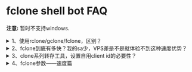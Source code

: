 # fclone shell bot FAQ
**注意:** 暂时不支持windows.
<details>
<summary>1、使用rclone/gclone/fclone，区别？</summary>

均基于rclone，gclone增加了sa切换，fclone优化了多sa使用方式

速度上来说，rclone,gclone基本一致，fclone要快很多，具体快几倍还是几十倍还是几百倍，则受【sa的数量、阵列】【电脑&VPS性能】【flag设置】影响
</details>
<details>
<summary>2、fclone到底有多快？我的sa少，VPS差是不是就体验不到这种速度优势？</summary>

其实第一个问题已经说到了，rclone和gclone平均速度为1-2 files/s,而fclone最低4-5 files/s，保底快一倍！

至于说sa数量和vps性能，我不是google内部工作人员，没办法给你严谨的公式，只能枚举一些内测群朋友的情况：

| 序号 | sa数量 |vps cpu|vps内存|转存参数—checker|转存参数-transfer|转存目标情况      |     速度    |
| :--: |:-----:| :----:|:-----:|:-------------:|:--------------:|:---------------:|:-----------:|
| 01   | 200   | E5 1C | 512M  |      64       |       128      | 479T 10M以上文件 | 60  files/s |
| 02   | 400   | E3 1C | 512M  |      128      |       256      | 479T 10M以上文件 | 89  files/s |
| 03   | 2400  | R9 1C | 1G    |      256      |       250      | 479T 10M以上文件 | 180 files/s |
         
</details>
<details>
<summary>3、clone系列转存工具，设置自用client id的必要性？</summary>

原文地址：https://rclone.org/drive/#making-your-own-client-id
</details>
<details>
<summary>4、fclone参数——速度篇</summary>
Rclone优化
有关优化的想法最终应记录在主要文档中。

何时使用/不使用--no-traverse：
假设您的目的地有6个文件{a，b，c，d，e，f}。

如果将{a}复制到目的地，则没有遍历，rclone将在所有文件{a，b，c，d，e，f}的定义中加载，然后发现是否需要上传{a}。如果您使用--no-traverse，则rclone只会在遥控器上检查{a}。

那么，为什么不一直使用--no-traverse？

如果要将{a，b，c，d，e，f}复制到目标位置，则rclone将单独检查每个文件。这将至少需要6笔交易，而您可能已经在1个清单中完成了所有对象的清单。

因此需要权衡！在1.36版中实现的新同步方法使--no-traverse的使用性比以前降低了，但是它仍然派上用场，尤其是在将文件移动或复制到更深的层次结构中时。

如何在微型实例上运行
内存不足一千兆字节的微型实例上的RClone可能会崩溃。您可以执行以下操作：

键入export GOGC=20运行rclone之前。
去掉 --fast-list
降低 --transfers=
</details>
